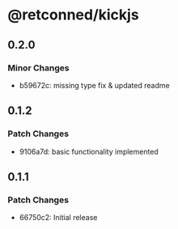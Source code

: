 # @retconned/kickjs

## 0.2.0

### Minor Changes

- b59672c: missing type fix & updated readme

## 0.1.2

### Patch Changes

- 9106a7d: basic functionality implemented

## 0.1.1

### Patch Changes

- 66750c2: Initial release
